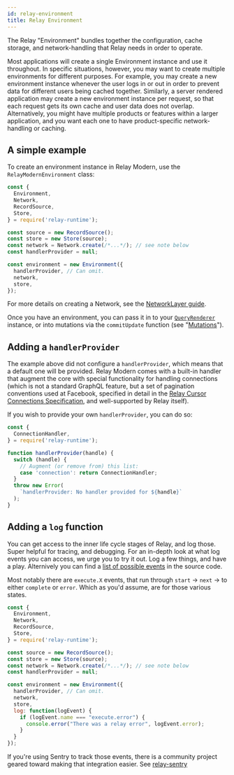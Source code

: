 ```yaml
---
id: relay-environment
title: Relay Environment
---
```


The Relay "Environment" bundles together the configuration, cache storage, and network-handling that Relay needs in order to operate.

Most applications will create a single Environment instance and use it throughout. In specific situations, however, you may want to create multiple environments for different purposes. For example, you may create a new environment instance whenever the user logs in or out in order to prevent data for different users being cached together. Similarly, a server rendered application may create a new environment instance per request, so that each request gets its own cache and user data does not overlap. Alternatively, you might have multiple products or features within a larger application, and you want each one to have product-specific network-handling or caching.

## A simple example

To create an environment instance in Relay Modern, use the `RelayModernEnvironment` class:

```javascript
const {
  Environment,
  Network,
  RecordSource,
  Store,
} = require('relay-runtime');

const source = new RecordSource();
const store = new Store(source);
const network = Network.create(/*...*/); // see note below
const handlerProvider = null;

const environment = new Environment({
  handlerProvider, // Can omit.
  network,
  store,
});
```

For more details on creating a Network, see the [NetworkLayer guide](./network-layer.html).

Once you have an environment, you can pass it in to your [`QueryRenderer`](./query-renderer.html) instance, or into mutations via the `commitUpdate` function (see "[Mutations](./mutations.html)").

## Adding a `handlerProvider`

The example above did not configure a `handlerProvider`, which means that a default one will be provided. Relay Modern comes with a built-in handler that augment the core with special functionality for handling connections (which is not a standard GraphQL feature, but a set of pagination conventions used at Facebook, specified in detail in the [Relay Cursor Connections Specification](https://relay.dev/graphql/connections.htm), and well-supported by Relay itself).

If you wish to provide your own `handlerProvider`, you can do so:

```javascript
const {
  ConnectionHandler,
} = require('relay-runtime');

function handlerProvider(handle) {
  switch (handle) {
    // Augment (or remove from) this list:
    case 'connection': return ConnectionHandler;
  }
  throw new Error(
    `handlerProvider: No handler provided for ${handle}`
  );
}
```

## Adding a `log` function

You can get access to the inner life cycle stages of Relay, and log those. Super helpful for tracing, and debugging. For an in-depth look at what log events you can access, we urge you to try it out. Log a few things, and have a play. Alternively you can find a [list of possible events](https://github.com/facebook/relay/blob/37cee8039b888755e4ad4219e703be13a9a49ebb/packages/relay-runtime/store/RelayStoreTypes.js#L410) in the source code.

Most notably there are `execute.X` events, that run through `start` -> `next` -> to either `complete` or `error`. Which as you'd assume, are for those various states.


```javascript
const {
  Environment,
  Network,
  RecordSource,
  Store,
} = require('relay-runtime');

const source = new RecordSource();
const store = new Store(source);
const network = Network.create(/*...*/); // see note below
const handlerProvider = null;

const environment = new Environment({
  handlerProvider, // Can omit.
  network,
  store,
  log: function(logEvent) {
    if (logEvent.name === "execute.error") {
      console.error("There was a relay error", logEvent.error);
    }
  }
});
```

If you're using Sentry to track those events, there is a community project geared toward making that integration easier. See [relay-sentry](https://github.com/maraisr/relay-sentry)
